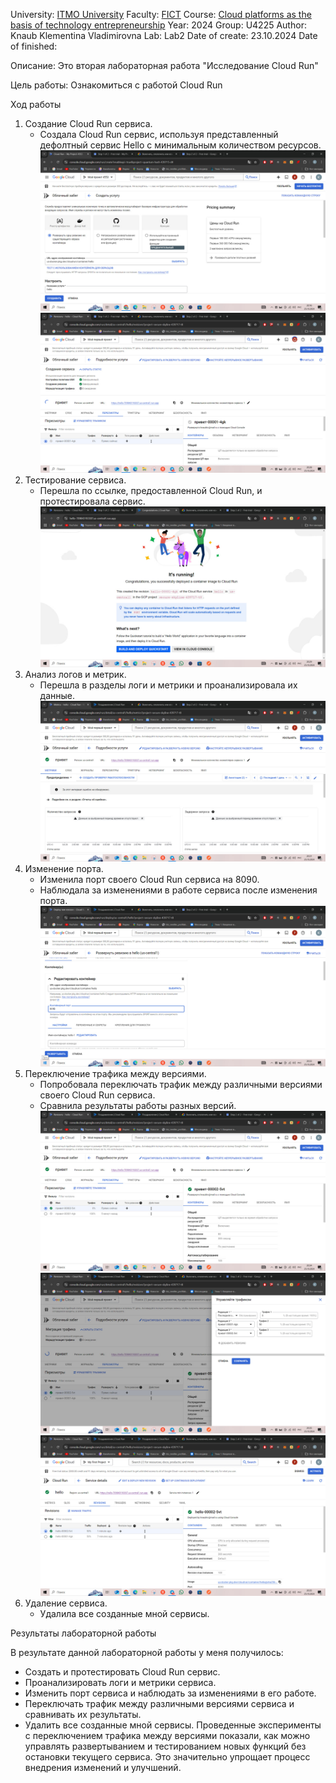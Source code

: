 University: [ITMO University](https://itmo.ru/ru/)
Faculty: [FICT](https://fict.itmo.ru)
Course: [Cloud platforms as the basis of technology entrepreneurship](https://itmo-ict-faculty.github.io/cloud-platforms-as-the-basis-of-technology-entrepreneurship/education/labs/)
Year: 2024
Group: U4225
Author: Knaub Klementina Vladimirovna
Lab: Lab2
Date of create: 23.10.2024
Date of finished: 

Описание:
Это вторая лабораторная работа "Исследование Cloud Run"

Цель работы:
Ознакомиться с работой Cloud Run

Ход работы

1. Создание Cloud Run сервиса.
    - Создала Cloud Run сервис, используя представленный дефолтный сервис Hello с минимальным количеством ресурсов.
	![1](/lab2/1.jpg)
	![1](/lab2/2.jpg)
2. Тестирование сервиса.
    - Перешла по ссылке, предоставленной Cloud Run, и протестировала сервис.
	![1](/lab2/3.jpg)
3. Анализ логов и метрик.
    - Перешла в разделы логи и метрики и проанализировала их данные.
	![1](/lab2/4.jpg)
4. Изменение порта.
    - Изменила порт своего Cloud Run сервиса на 8090.
    - Наблюдала за изменениями в работе сервиса после изменения порта.
	![1](/lab2/5.jpg)
5. Переключение трафика между версиями.
    - Попробовала переключать трафик между различными версиями своего Cloud Run сервиса.
    - Сравнила результаты работы разных версий.
 	![1](/lab2/6.jpg)
	![1](/lab2/7.jpg)
	![1](/lab2/8.jpg)
6. Удаление сервиса.
    - Удалила все созданные мной сервисы.
    
Результаты лабораторной работы

В результате данной лабораторной работы у меня получилось:

- Создать и протестировать Cloud Run сервис.
- Проанализировать логи и метрики сервиса.
- Изменить порт сервиса и наблюдать за изменениями в его работе.
- Переключать трафик между различными версиями сервиса и сравнивать их результаты.
- Удалить все созданные мной сервисы.
Проведенные эксперименты с переключением трафика между версиями показали, как можно управлять развертыванием и тестированием новых функций без остановки текущего сервиса. Это значительно упрощает процесс внедрения изменений и улучшений.